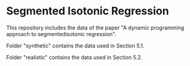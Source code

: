 # Segmented Isotonic Regression

This repository includes the data of the paper "A dynamic programming approach to segmentedisotonic regression".

Folder "synthetic" contains the data used in Section 5.1.

Folder "realistic" contains the data used in Section 5.2.
